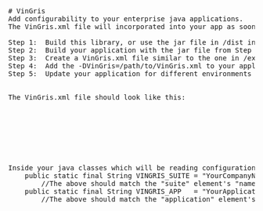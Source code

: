 <pre>

# VinGris
Add configurability to your enterprise java applications.
The VinGris.xml file will incorporated into your app as soon as it is updated, no need to restart your app.

Step 1:  Build this library, or use the jar file in /dist in your classpath.
Step 2:  Build your application with the jar file from Step 1 in the distribution.
Step 3:  Create a VinGris.xml file similar to the one in /example
Step 4:  Add the -DVinGris=/path/to/VinGris.xml to your application server java command
Step 5:  Update your application for different environments (dev/staging/prod) through the config file, not the code.  Relax more.


The VinGris.xml file should look like this:
  <?xml version='1.0' encoding='utf-8'?>
  <suite name="YourCompanyName">
	  <application name="YourApplicationName">
		  <property name="config.test"  value="VinGris Configuration"/>		
	  </application>
  </suite>


Inside your java classes which will be reading configurations (one pattern is to have a ConfigurationReader that responds to requests):
	public static final String VINGRIS_SUITE = "YourCompanyName";      
	    //The above should match the "suite" element's "name" attribute in VinGris.xml
	public static final String VINGRIS_APP   = "YourApplicationName";
	    //The above should match the "application" element's "name" attribute in VinGris.xml
</pre>
